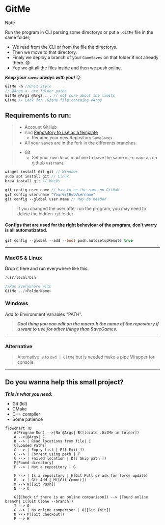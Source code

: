 # GitMe

> [!NOTE]
> Run the program in CLI parsing some directorys or put a `.GitMe` file in the same folder;
>
> - We read from the CLI or from the file the directorys.
> - Then we move to that directory.
> - Finaly we deploy a branch of your `GameSaves` on that folder if not already there. 😄
> - Yep we git all the files inside and then we push online.
>
> **_Keep your `saves` always with you!_** 😜

```c
GitMe -h //Unix Style
// @Args <- are folder paths
GitMe @Arg1 @Arg2 ... // not sure about the limits
GitMe // Look for .GitMe file containg @Args
```

## Requirements to run:

> - Account GitHub
> - And [Repository to use as a template](https://github.com/Raven-s-Soul/GitMeTemplate)
>   - Rename your new Repository `GameSaves`.
> - All your saves are in the fork in the differents branches.

> - Git
>   - Set your own local machine to have the same `user.name` as on github `username`.

```c
winget install Git.git // Windows
sudo apt install git // Linux
brew install git // MacOs
```

```c
git config user.name // has to be the same on GitHub
git config user.name "YourGitHubUsername"
git config --global user.name // May be needed
```

> If you changed the user after run the program, you may need to delete the hidden .git folder

#### Configs that are used for the right beheviour of the program, don't warry is all automatizated.

```c
git config --global --add --bool push.autoSetupRemote true
```

---

### MacOS & Linux

Drop it here and run everywhere like this.

```c
/usr/local/bin

//Run Everywhere with
GitMe ../<FolderName>
```

### Windows

Add to Environment Variables "PATH".

> **_Cool thing you can edit on the macro.h the name of the repository if u want to use for other things than SaveGames._**

---

### Alternative

> Alternative is to `pwd | GitMe` but is needed make a pipe Wrapper for console.

---

## Do you wanna help this small project?

**_This is what you need:_**

- Git (lol)
- CMake
- C++ compiler
- Some patience

```mermaid
flowchart TD
    A(Program Run) -->|No @Args| B([locate .GitMe in folder])
    A -->|@Args| C
    B --> | Read locations from file| C
    C[Loaded Paths]
    C --> | Empty list | E([ Exit ])
    C --> | Correct using path | F 
    C --> | Failed location | D([ Skip path ])
    F[Found directory] 
    F --> | Not a repository | G

    F --> | Is a repository | H(Git Pull or ask for force update)
    H --> | Git Add | M([Git Commit])
    M --> N([Git Push])
    N --> C
    
    G([Check if there is an online comparison]) --> |Found online branch| I([Git Clone --branch])
    I --> O
    G --> | No online comparison | O([Git Init])
    O --> P([Git Checkout])
    P --> H
```

